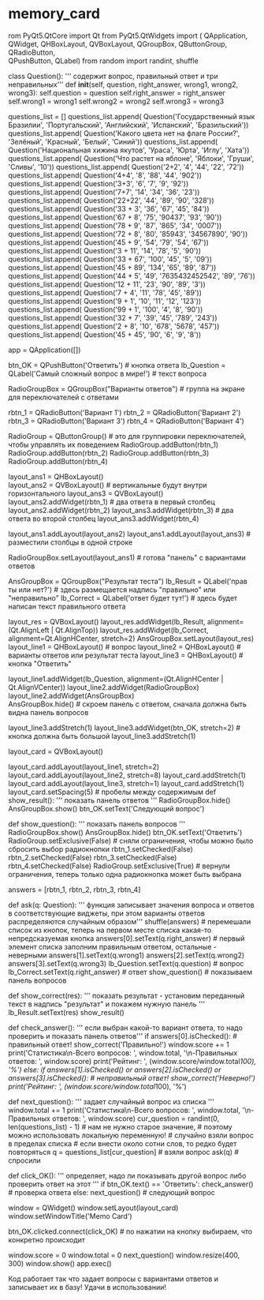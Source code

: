 # memory_card
rom PyQt5.QtCore import Qt
from PyQt5.QtWidgets import (
        QApplication, QWidget, 
        QHBoxLayout, QVBoxLayout, 
        QGroupBox, QButtonGroup, QRadioButton,  
        QPushButton, QLabel)
from random import randint, shuffle 

class Question():
    ''' содержит вопрос, правильный ответ и три неправильных'''
    def __init__(self, question, right_answer, wrong1, wrong2, wrong3):
        self.question = question
        self.right_answer = right_answer
        self.wrong1 = wrong1
        self.wrong2 = wrong2
        self.wrong3 = wrong3


questions_list = [] 
questions_list.append(
        Question('Государственный язык Бразилии', 'Португальский', 'Английский', 'Испанский', 'Бразильский'))
questions_list.append(
        Question('Какого цвета нет на флаге России?', 'Зелёный', 'Красный', 'Белый', 'Синий'))
questions_list.append(
        Question('Национальная хижина якутов', 'Ураса', 'Юрта', 'Иглу', 'Хата'))
questions_list.append(
        Question('Что растет на яблоне', 'Яблоки', 'Груши', 'Сливы', '10'))
questions_list.append(
        Question('2+2', '4', '44', '22', '72'))
questions_list.append(
        Question('4+4', '8', '88', '44', '902'))
questions_list.append(
        Question('3+3', '6', '7', '9', '92'))
questions_list.append(
        Question('7+7', '14', '34', '36', '23'))
questions_list.append(
        Question('22+22', '44', '89', '90', '328'))
questions_list.append(
        Question('33 + 3', '36', '67', '45', '84'))
questions_list.append(
        Question('67 + 8', '75', '90437', '93', '90'))
questions_list.append(
        Question('78 + 9', '87', '865', '34', '0007'))
questions_list.append(
        Question('72 + 8', '80', '85943', '34567890', '90'))
questions_list.append(
        Question('45 + 9', '54', '79', '54', '67'))
questions_list.append(
        Question('3 + 11', '14', '78', '5', '90'))
questions_list.append(
        Question('33 + 67', '100', '45', '5', '09'))
questions_list.append(
        Question('45 + 89', '134', '65', '89', '87'))
questions_list.append(
        Question('44 + 5', '49', '7635432452542', '89', '76'))
questions_list.append(
        Question('12 + 11', '23', '90', '89', '3'))
questions_list.append(
        Question('7 + 4', '11', '78', '45', '89'))
questions_list.append(
        Question('9 + 1', '10', '11', '12', '123'))
questions_list.append(
        Question('99 + 1', '100', '4', '8', '90'))
questions_list.append(
        Question('32 + 7', '39', '45', '789', '243'))
questions_list.append(
        Question('2 + 8', '10', '678', '5678', '457'))
questions_list.append(
        Question('45 + 45', '90', '6', '9', '8'))



app = QApplication([])


btn_OK = QPushButton('Ответить') # кнопка ответа
lb_Question = QLabel('Самый сложный вопрос в мире!') # текст вопроса


RadioGroupBox = QGroupBox("Варианты ответов") # группа на экране для переключателей с ответами


rbtn_1 = QRadioButton('Вариант 1')
rbtn_2 = QRadioButton('Вариант 2')
rbtn_3 = QRadioButton('Вариант 3')
rbtn_4 = QRadioButton('Вариант 4')


RadioGroup = QButtonGroup() # это для группировки переключателей, чтобы управлять их поведением
RadioGroup.addButton(rbtn_1)
RadioGroup.addButton(rbtn_2)
RadioGroup.addButton(rbtn_3)
RadioGroup.addButton(rbtn_4)


layout_ans1 = QHBoxLayout()   
layout_ans2 = QVBoxLayout() # вертикальные будут внутри горизонтального
layout_ans3 = QVBoxLayout()
layout_ans2.addWidget(rbtn_1) # два ответа в первый столбец
layout_ans2.addWidget(rbtn_2)
layout_ans3.addWidget(rbtn_3) # два ответа во второй столбец
layout_ans3.addWidget(rbtn_4)


layout_ans1.addLayout(layout_ans2)
layout_ans1.addLayout(layout_ans3) # разместили столбцы в одной строке


RadioGroupBox.setLayout(layout_ans1) # готова "панель" с вариантами ответов 


AnsGroupBox = QGroupBox("Результат теста")
lb_Result = QLabel('прав ты или нет?') # здесь размещается надпись "правильно" или "неправильно"
lb_Correct = QLabel('ответ будет тут!') # здесь будет написан текст правильного ответа


layout_res = QVBoxLayout()
layout_res.addWidget(lb_Result, alignment=(Qt.AlignLeft | Qt.AlignTop))
layout_res.addWidget(lb_Correct, alignment=Qt.AlignHCenter, stretch=2)
AnsGroupBox.setLayout(layout_res)
layout_line1 = QHBoxLayout() # вопрос
layout_line2 = QHBoxLayout() # варианты ответов или результат теста
layout_line3 = QHBoxLayout() # кнопка "Ответить"


layout_line1.addWidget(lb_Question, alignment=(Qt.AlignHCenter | Qt.AlignVCenter))
layout_line2.addWidget(RadioGroupBox)   
layout_line2.addWidget(AnsGroupBox)  
AnsGroupBox.hide() # скроем панель с ответом, сначала должна быть видна панель вопросов


layout_line3.addStretch(1)
layout_line3.addWidget(btn_OK, stretch=2) # кнопка должна быть большой
layout_line3.addStretch(1)


layout_card = QVBoxLayout()


layout_card.addLayout(layout_line1, stretch=2)
layout_card.addLayout(layout_line2, stretch=8)
layout_card.addStretch(1)
layout_card.addLayout(layout_line3, stretch=1)
layout_card.addStretch(1)
layout_card.setSpacing(5) # пробелы между содержимым
def show_result():
    ''' показать панель ответов '''
    RadioGroupBox.hide()
    AnsGroupBox.show()
    btn_OK.setText('Следующий вопрос')


def show_question():
    ''' показать панель вопросов '''
    RadioGroupBox.show()
    AnsGroupBox.hide()
    btn_OK.setText('Ответить')
    RadioGroup.setExclusive(False) # сняли ограничения, чтобы можно было сбросить выбор радиокнопки
    rbtn_1.setChecked(False)
    rbtn_2.setChecked(False)
    rbtn_3.setChecked(False)
    rbtn_4.setChecked(False)
    RadioGroup.setExclusive(True) # вернули ограничения, теперь только одна радиокнопка может быть выбрана


answers = [rbtn_1, rbtn_2, rbtn_3, rbtn_4]


def ask(q: Question):
    ''' функция записывает значения вопроса и ответов в соответствующие виджеты, 
    при этом варианты ответов распределяются случайным образом'''
    shuffle(answers) # перемешали список из кнопок, теперь на первом месте списка какая-то непредсказуемая кнопка
    answers[0].setText(q.right_answer) # первый элемент списка заполним правильным ответом, остальные - неверными
    answers[1].setText(q.wrong1)
    answers[2].setText(q.wrong2)
    answers[3].setText(q.wrong3)
    lb_Question.setText(q.question) # вопрос
    lb_Correct.setText(q.right_answer) # ответ 
    show_question() # показываем панель вопросов 


def show_correct(res):
    ''' показать результат - установим переданный текст в надпись "результат" и покажем нужную панель '''
    lb_Result.setText(res)
    show_result()


def check_answer():
    ''' если выбран какой-то вариант ответа, то надо проверить и показать панель ответов'''
    if answers[0].isChecked():
        # правильный ответ!
        show_correct('Правильно!')
        window.score += 1
        print('Статистика\n-Всего вопросов: ', window.total, '\n-Правильных ответов: ', window.score)
        print('Рейтинг: ', (window.score/window.total*100), '%')
    else:
        if answers[1].isChecked() or answers[2].isChecked() or answers[3].isChecked():
            # неправильный ответ!
            show_correct('Неверно!')
            print('Рейтинг: ', (window.score/window.total*100), '%')
    


def next_question():
    ''' задает случайный вопрос из списка '''
    window.total += 1
    print('Статистика\n-Всего вопросов: ', window.total, '\n-Правильных ответов: ', window.score)
    cur_question = randint(0, len(questions_list) - 1)  # нам не нужно старое значение, 
                                                        # поэтому можно использовать локальную переменную! 
            # случайно взяли вопрос в пределах списка
            # если внести около сотни слов, то редко будет повторяться
    q = questions_list[cur_question] # взяли вопрос
    ask(q) # спросили


def click_OK():
    ''' определяет, надо ли показывать другой вопрос либо проверить ответ на этот '''
    if btn_OK.text() == 'Ответить':
        check_answer() # проверка ответа
    else:
        next_question() # следующий вопрос


window = QWidget()
window.setLayout(layout_card)
window.setWindowTitle('Memo Card')


btn_OK.clicked.connect(click_OK) # по нажатии на кнопку выбираем, что конкретно происходит


window.score = 0
window.total = 0
next_question()
window.resize(400, 300)
window.show()
app.exec()

Код работает так что задает вопросы с вариантами ответов и записывает их в базу! Удачи в использовании!
